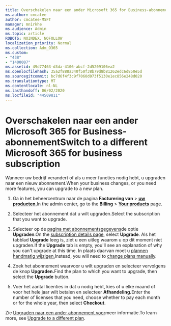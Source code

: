 ```yaml
---
title: Overschakelen naar een ander Microsoft 365 for Business-abonnement
ms.author: cmcatee
author: cmcatee-MSFT
manager: mnirkhe
ms.audience: Admin
ms.topic: article
ROBOTS: NOINDEX, NOFOLLOW
localization_priority: Normal
ms.collection: Adm_O365
ms.custom:
- "438"
- "1400007"
ms.assetid: 49d77463-d3da-4106-abcf-2d5209106ea2
ms.openlocfilehash: 35a2f888a340f50f38b79d8b81262edc6d850e5d
ms.sourcegitcommit: bc7d6f4f3c9f7060d073f5130e1ec856e248d020
ms.translationtype: MT
ms.contentlocale: nl-NL
ms.lasthandoff: 06/02/2020
ms.locfileid: "44509811"
---
```

# <a name="switch-to-a-different-microsoft-365-for-business-subscription"></a><span data-ttu-id="5b977-102">Overschakelen naar een ander Microsoft 365 for Business-abonnement</span><span class="sxs-lookup"><span data-stu-id="5b977-102">Switch to a different Microsoft 365 for business subscription</span></span>

<span data-ttu-id="5b977-103">Wanneer uw bedrijf verandert of als u meer functies nodig hebt, u upgraden naar een nieuw abonnement.</span><span class="sxs-lookup"><span data-stu-id="5b977-103">When your business changes, or you need more features, you can upgrade to a new plan.</span></span>
  
1. <span data-ttu-id="5b977-104">Ga in het beheercentrum naar de pagina **Facturering van** \> **[uw producten.](https://go.microsoft.com/fwlink/p/?linkid=842054)**</span><span class="sxs-lookup"><span data-stu-id="5b977-104">In the admin center, go to the **Billing** \> **[Your products](https://go.microsoft.com/fwlink/p/?linkid=842054)** page.</span></span>

2. <span data-ttu-id="5b977-105">Selecteer het abonnement dat u wilt upgraden.</span><span class="sxs-lookup"><span data-stu-id="5b977-105">Select the subscription that you want to upgrade.</span></span>

3. <span data-ttu-id="5b977-106">Selecteer op de [pagina met abonnementsgegevens](https://admin.microsoft.com/AdminPortal/Home#/subscriptions/webdirect%252F0dbaa202-d590-4529-98c2-a5e2ebaac702)de optie **Upgraden**.</span><span class="sxs-lookup"><span data-stu-id="5b977-106">On the [subscription details page](https://admin.microsoft.com/AdminPortal/Home#/subscriptions/webdirect%252F0dbaa202-d590-4529-98c2-a5e2ebaac702), select **Upgrade**.</span></span>  <span data-ttu-id="5b977-107">Als het tabblad **Upgrade** leeg is, ziet u een uitleg waarom u op dit moment niet upgraden.</span><span class="sxs-lookup"><span data-stu-id="5b977-107">If the **Upgrade** tab is empty, you'll see an explanation of why you can't upgrade at this time.</span></span> <span data-ttu-id="5b977-108">In plaats daarvan moet u [plannen handmatig wijzigen.](https://docs.microsoft.com/microsoft-365/commerce/subscriptions/change-plans-manually?view=o365-worldwide)</span><span class="sxs-lookup"><span data-stu-id="5b977-108">Instead, you will need to [change plans manually](https://docs.microsoft.com/microsoft-365/commerce/subscriptions/change-plans-manually?view=o365-worldwide).</span></span>

4. <span data-ttu-id="5b977-109">Zoek het abonnement waarvoor u wilt upgraden en selecteer vervolgens de knop **Upgraden.**</span><span class="sxs-lookup"><span data-stu-id="5b977-109">Find the plan to which you want to upgrade, then select the **Upgrade** button.</span></span>

5. <span data-ttu-id="5b977-110">Voer het aantal licenties in dat u nodig hebt, kies of u elke maand of voor het hele jaar wilt betalen en selecteer **Afhandeling.**</span><span class="sxs-lookup"><span data-stu-id="5b977-110">Enter the number of licenses that you need, choose whether to pay each month or for the whole year, then select **Checkout**.</span></span>

<span data-ttu-id="5b977-111">Zie [Upgraden naar een ander abonnement voor](https://docs.microsoft.com/microsoft-365/commerce/subscriptions/upgrade-to-different-plan)meer informatie.</span><span class="sxs-lookup"><span data-stu-id="5b977-111">To learn more, see [Upgrade to a different plan](https://docs.microsoft.com/microsoft-365/commerce/subscriptions/upgrade-to-different-plan).</span></span>
